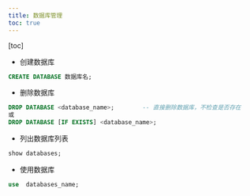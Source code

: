 ```yaml
---
title: 数据库管理
toc: true
---
```

[toc]

* 创建数据库
```sql
CREATE DATABASE 数据库名;
```

* 删除数据库
```sql
DROP DATABASE <database_name>;        -- 直接删除数据库，不检查是否存在
或
DROP DATABASE [IF EXISTS] <database_name>;

```

* 列出数据库列表
```sql
show databases;
```

* 使用数据库
```sql
use  databases_name;
```
